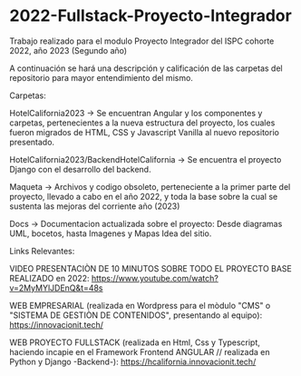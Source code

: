 # 2022-Fullstack-Proyecto-Integrador
Trabajo realizado para el modulo Proyecto Integrador del ISPC cohorte 2022, año 2023 (Segundo año)

A continuación se hará una descripción y calificación de las carpetas del repositorio para mayor entendimiento del mismo.

Carpetas:

HotelCalifornia2023 -> Se encuentran Angular y los componentes y carpetas, pertenecientes a la nueva estructura del proyecto, los cuales fueron migrados de HTML, CSS y Javascript Vanilla al nuevo repositorio presentado.

HotelCalifornia2023/BackendHotelCalifornia -> Se encuentra el proyecto Django con el desarrollo del backend.

Maqueta -> Archivos y codigo obsoleto, perteneciente a la primer parte del proyecto, llevado a cabo en el año 2022, y toda la base sobre la cual se sustenta las mejoras del corriente año (2023)

Docs -> Documentacion actualizada sobre el proyecto: Desde diagramas UML, bocetos, hasta Imagenes y Mapas Idea del sitio.

Links Relevantes: 

VIDEO PRESENTACIÒN DE 10 MINUTOS SOBRE TODO EL PROYECTO BASE REALIZADO en 2022: https://www.youtube.com/watch?v=2MyMYlJDEnQ&t=48s

WEB EMPRESARIAL (realizada en Wordpress para el mòdulo "CMS" o "SISTEMA DE GESTIÒN DE CONTENIDOS", presentando al equipo): https://innovacionit.tech/

WEB PROYECTO FULLSTACK (realizada en Html, Css y Typescript, haciendo incapie en el Framework  Frontend ANGULAR // realizada en Python y Django -Backend-): https://hcalifornia.innovacionit.tech/
